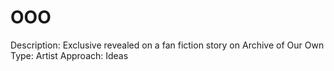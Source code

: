 # OOO

Description: Exclusive revealed on a fan fiction story on Archive of Our Own
Type: Artist
Approach: Ideas